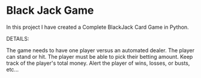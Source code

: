 # Black Jack Game

In this project I have created a Complete BlackJack Card Game in Python.


DETAILS:

The game needs to have one player versus an automated dealer.
The player can stand or hit.
The player must be able to pick their betting amount.
Keep track of the player's total money.
Alert the player of wins, losses, or busts, etc...
